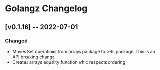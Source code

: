 # Golangz Changelog

## [v0.1.16] -- 2022-07-01

### Changed
- Moves Set operations from arrays package to sets package. This is an API breaking change.
- Creates arrays equality function whic respects ordering

